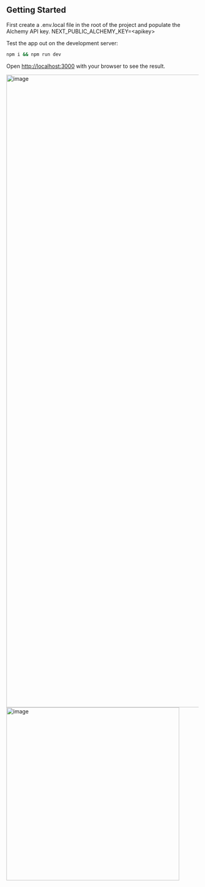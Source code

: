 ## Getting Started
First create a .env.local file in the root of the project and populate the Alchemy API key. NEXT_PUBLIC_ALCHEMY_KEY=\<apikey\>

Test the app out on the development server:
```bash
npm i && npm run dev
```

Open [http://localhost:3000](http://localhost:3000) with your browser to see the result.

<img width="1656" alt="image" src="https://github.com/arthur-zhuk/citizens-wagmi-next14/assets/5507707/8328adad-7770-40f0-9ea1-d3de94d01053">
<img width="453" alt="image" src="https://github.com/arthur-zhuk/citizens-wagmi-next14/assets/5507707/903f7d93-bdff-4b29-be7c-9a2154cc4bd8">

